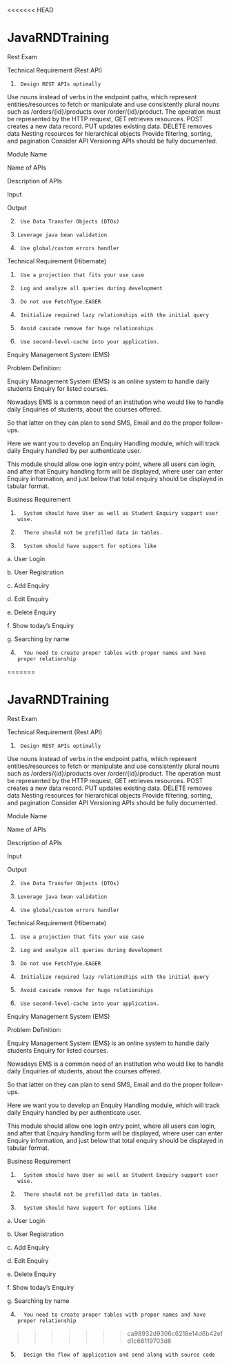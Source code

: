 <<<<<<< HEAD
# JavaRNDTraining

Rest Exam

Technical Requirement (Rest API)
1.      Design REST APIs optimally
Use nouns instead of verbs in the endpoint paths, which represent entities/resources to fetch or manipulate and use consistently plural nouns such as /orders/{id}/products over /order/{id}/product.
The operation must be represented by the HTTP request, GET retrieves resources. POST creates a new data record. PUT updates existing data. DELETE removes data
Nesting resources for hierarchical objects
Provide filtering, sorting, and pagination
Consider API Versioning
APIs should be fully documented.
 

Module Name

Name of APIs

Description of APIs

Input

Output

 

 

 

 

 

2.      Use Data Transfer Objects (DTOs)
3.     Leverage java bean validation
4.      Use global/custom errors handler
 
Technical Requirement (Hibernate)
1.      Use a projection that fits your use case

2.      Log and analyze all queries during development

3.      Do not use FetchType.EAGER

4.      Initialize required lazy relationships with the initial query

5.      Avoid cascade remove for huge relationships

6.      Use second-level-cache into your application.

 

 

Enquiry Management System (EMS)

 

Problem Definition:

Enquiry Management System (EMS) is an online system to handle daily students Enquiry for listed courses. 

Nowadays EMS is a common need of an institution who would like to handle daily Enquiries of students, about the courses offered.

So that latter on they can plan to send SMS, Email and do the proper follow-ups. 

Here we want you to develop an Enquiry Handling module, which will track daily Enquiry handled by per authenticate user.

This module should allow one login entry point, where all users can login, and after that Enquiry handling form will be displayed, where user can enter Enquiry information, and just below that total enquiry should be displayed in tabular format.

 

Business Requirement

1.       System should have User as well as Student Enquiry support user wise.

2.       There should not be prefilled data in tables.

3.       System should have support for options like

a.       User Login

b.       User Registration

c.       Add Enquiry

d.       Edit Enquiry

e.       Delete Enquiry

f.        Show today’s Enquiry

g.       Searching by name

4.       You need to create proper tables with proper names and have proper relationship

=======
# JavaRNDTraining

Rest Exam

Technical Requirement (Rest API)
1.      Design REST APIs optimally
Use nouns instead of verbs in the endpoint paths, which represent entities/resources to fetch or manipulate and use consistently plural nouns such as /orders/{id}/products over /order/{id}/product.
The operation must be represented by the HTTP request, GET retrieves resources. POST creates a new data record. PUT updates existing data. DELETE removes data
Nesting resources for hierarchical objects
Provide filtering, sorting, and pagination
Consider API Versioning
APIs should be fully documented.
 

Module Name

Name of APIs

Description of APIs

Input

Output

 

 

 

 

 

2.      Use Data Transfer Objects (DTOs)
3.     Leverage java bean validation
4.      Use global/custom errors handler
 
Technical Requirement (Hibernate)
1.      Use a projection that fits your use case

2.      Log and analyze all queries during development

3.      Do not use FetchType.EAGER

4.      Initialize required lazy relationships with the initial query

5.      Avoid cascade remove for huge relationships

6.      Use second-level-cache into your application.

 

 

Enquiry Management System (EMS)

 

Problem Definition:

Enquiry Management System (EMS) is an online system to handle daily students Enquiry for listed courses. 

Nowadays EMS is a common need of an institution who would like to handle daily Enquiries of students, about the courses offered.

So that latter on they can plan to send SMS, Email and do the proper follow-ups. 

Here we want you to develop an Enquiry Handling module, which will track daily Enquiry handled by per authenticate user.

This module should allow one login entry point, where all users can login, and after that Enquiry handling form will be displayed, where user can enter Enquiry information, and just below that total enquiry should be displayed in tabular format.

 

Business Requirement

1.       System should have User as well as Student Enquiry support user wise.

2.       There should not be prefilled data in tables.

3.       System should have support for options like

a.       User Login

b.       User Registration

c.       Add Enquiry

d.       Edit Enquiry

e.       Delete Enquiry

f.        Show today’s Enquiry

g.       Searching by name

4.       You need to create proper tables with proper names and have proper relationship

>>>>>>> ca98932d9306c6218e14d6b42efd1c68119703d8
5.       Design the flow of application and send along with source code